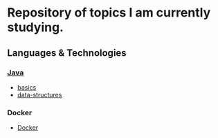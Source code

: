 # Repository of topics I am currently studying.

## Languages & Technologies
### [Java](https://github.com/efwoods/java/tree/719c2e318dde1451ec92f3e9a07b8863fb1ba6cd)
- [basics](https://github.com/efwoods/java/tree/719c2e318dde1451ec92f3e9a07b8863fb1ba6cd/basics)
- [data-structures](https://github.com/efwoods/java-data-structures-3001429/tree/839c50b01f623a062bea32e0ea3c0157da6a7a56)

### Docker
- [Docker](https://github.com/efwoods/docker)
